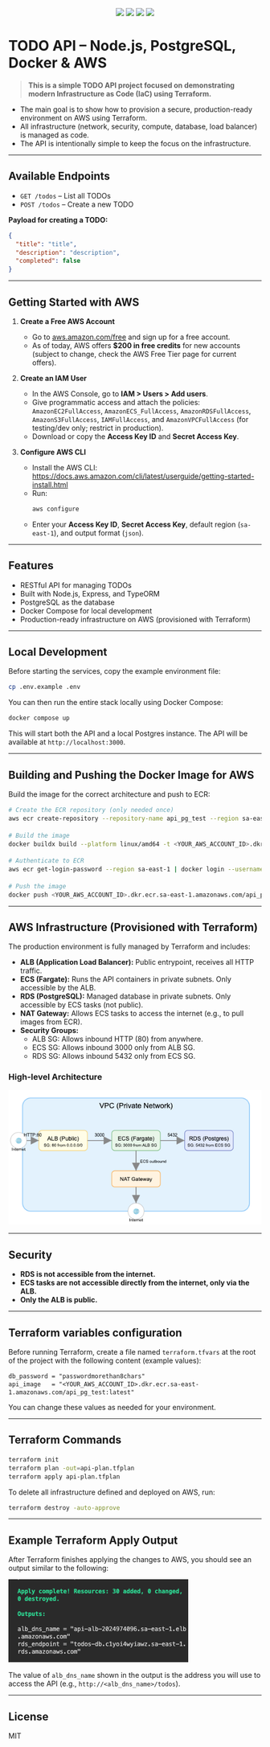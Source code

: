 <!-- Badges/Icons -->
<p align="center">
  <img src="https://img.shields.io/badge/Node.js-339933?logo=node.js&logoColor=white" height="28"/>
  <img src="https://img.shields.io/badge/PostgreSQL-4169E1?logo=postgresql&logoColor=white" height="28"/>
  <img src="https://img.shields.io/badge/AWS-232F3E?logo=amazon-aws&logoColor=white" height="28"/>
  <img src="https://img.shields.io/badge/Terraform-623CE4?logo=terraform&logoColor=white" height="28"/>
</p>

# TODO API – Node.js, PostgreSQL, Docker & AWS

> **This is a simple TODO API project focused on demonstrating modern Infrastructure as Code (IaC) using Terraform.**

- The main goal is to show how to provision a secure, production-ready environment on AWS using Terraform.
- All infrastructure (network, security, compute, database, load balancer) is managed as code.
- The API is intentionally simple to keep the focus on the infrastructure.

---

## Available Endpoints

- `GET /todos` – List all TODOs
- `POST /todos` – Create a new TODO

**Payload for creating a TODO:**
```json
{
  "title": "title",
  "description": "description",
  "completed": false
}
```

---

## Getting Started with AWS

1. **Create a Free AWS Account**
   - Go to [aws.amazon.com/free](https://aws.amazon.com/free/) and sign up for a free account.
   - As of today, AWS offers **$200 in free credits** for new accounts (subject to change, check the AWS Free Tier page for current offers).

2. **Create an IAM User**
   - In the AWS Console, go to **IAM > Users > Add users**.
   - Give programmatic access and attach the policies: `AmazonEC2FullAccess`, `AmazonECS_FullAccess`, `AmazonRDSFullAccess`, `AmazonS3FullAccess`, `IAMFullAccess`, and `AmazonVPCFullAccess` (for testing/dev only; restrict in production).
   - Download or copy the **Access Key ID** and **Secret Access Key**.

3. **Configure AWS CLI**
   - Install the AWS CLI: https://docs.aws.amazon.com/cli/latest/userguide/getting-started-install.html
   - Run:
     ```sh
     aws configure
     ```
   - Enter your **Access Key ID**, **Secret Access Key**, default region (`sa-east-1`), and output format (`json`).

---

## Features
- RESTful API for managing TODOs
- Built with Node.js, Express, and TypeORM
- PostgreSQL as the database
- Docker Compose for local development
- Production-ready infrastructure on AWS (provisioned with Terraform)

---

## Local Development

Before starting the services, copy the example environment file:

```sh
cp .env.example .env
```

You can then run the entire stack locally using Docker Compose:

```sh
docker compose up
```

This will start both the API and a local Postgres instance. The API will be available at `http://localhost:3000`.

---

## Building and Pushing the Docker Image for AWS

Build the image for the correct architecture and push to ECR:

```sh
# Create the ECR repository (only needed once)
aws ecr create-repository --repository-name api_pg_test --region sa-east-1

# Build the image
docker buildx build --platform linux/amd64 -t <YOUR_AWS_ACCOUNT_ID>.dkr.ecr.sa-east-1.amazonaws.com/api_pg_test:latest .

# Authenticate to ECR
aws ecr get-login-password --region sa-east-1 | docker login --username AWS --password-stdin <YOUR_AWS_ACCOUNT_ID>.dkr.ecr.sa-east-1.amazonaws.com

# Push the image
docker push <YOUR_AWS_ACCOUNT_ID>.dkr.ecr.sa-east-1.amazonaws.com/api_pg_test:latest
```

---

## AWS Infrastructure (Provisioned with Terraform)

The production environment is fully managed by Terraform and includes:

- **ALB (Application Load Balancer):** Public entrypoint, receives all HTTP traffic.
- **ECS (Fargate):** Runs the API containers in private subnets. Only accessible by the ALB.
- **RDS (PostgreSQL):** Managed database in private subnets. Only accessible by ECS tasks (not public).
- **NAT Gateway:** Allows ECS tasks to access the internet (e.g., to pull images from ECR).
- **Security Groups:**
  - ALB SG: Allows inbound HTTP (80) from anywhere.
  - ECS SG: Allows inbound 3000 only from ALB SG.
  - RDS SG: Allows inbound 5432 only from ECS SG.

### High-level Architecture

![Architecture Diagram](./assets/aws-arch.png)

---

## Security
- **RDS is not accessible from the internet.**
- **ECS tasks are not accessible directly from the internet, only via the ALB.**
- **Only the ALB is public.**

---

## Terraform variables configuration

Before running Terraform, create a file named `terraform.tfvars` at the root of the project with the following content (example values):

```hcl
db_password = "passwordmorethan8chars"
api_image   = "<YOUR_AWS_ACCOUNT_ID>.dkr.ecr.sa-east-1.amazonaws.com/api_pg_test:latest"
```

You can change these values as needed for your environment.

---

## Terraform Commands

```sh
terraform init
terraform plan -out=api-plan.tfplan
terraform apply api-plan.tfplan
```

To delete all infrastructure defined and deployed on AWS, run:

```sh
terraform destroy -auto-approve
```

---

## Example Terraform Apply Output

After Terraform finishes applying the changes to AWS, you should see an output similar to the following:

![Terraform Apply Output](./assets/terraform-apply-output.png)

The value of `alb_dns_name` shown in the output is the address you will use to access the API (e.g., `http://<alb_dns_name>/todos`).

---

## License
MIT 